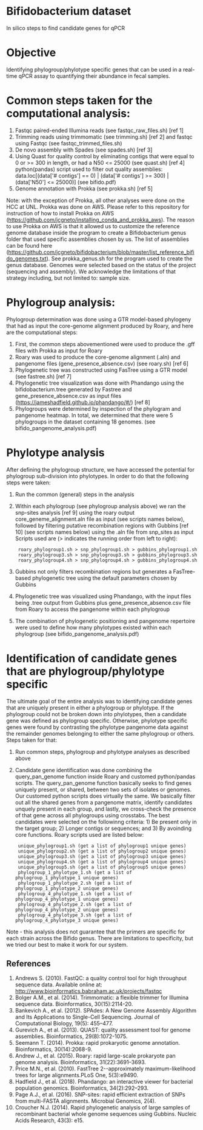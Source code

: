 # Bifidobacterium dataset
In silico steps to find candidate genes for qPCR 

# Objective

Identifying phylogroup/phylotype specific genes that can be used in a real-time qPCR assay to quantifying their abundance
in fecal samples.

# Common steps taken for the computational analysis:

1. Fastqc paired-ended Illumina reads (see fastqc_raw_files.sh) [ref 1]
2. Trimming reads using trimmomatic (see trimming.sh) [ref 2] and fastqc using Fastqc (see fastqc_trimmed_files.sh) 
3. De novo assembly with Spades (see spades.sh) [ref 3]
4. Using Quast for quality control by eliminating contigs that were equal to 0 or >= 300 in length, or had a N50 <= 25000
        (see quast.sh) [ref 4]
        python(pandas) script used to filter out quality assemblies:
        data.loc[(data['# contigs'] == 0) | (data['# contigs'] >= 300) | (data['N50'] <= 25000)] (see bifido.pdf)
5. Genome annotation with Prokka (see prokka.sh) [ref 5]

Note: with the exception of Prokka, all other analyses were done on the HCC at UNL. Prokka was done on AWS. Please refer to this repository for instruction of how to install Prokka on AWS (https://github.com/jcgneto/installing_conda_and_prokka_aws). The reason to use Prokka on AWS is that it allowed us to customize the reference genome database inside the program to create a Bifidobacterium genus folder that used specific assemblies chosen by us. The list of assemblies can be found here (https://github.com/jcgneto/bifidobacterium/blob/master/list_reference_bifido_genomes.txt).
See prokka_genus.sh for the program used to create the genus database. Genomes were selected based on the status of the project (sequencing and assembly). We acknowledge the limitations of that strategy including, but not limited to: sample size.

# Phylogroup analysis:

Phylogroup determination was done using a GTR model-based phylogeny that had as input the core-genome alignment produced
by Roary, and here are the computational steps:

1. First, the common steps abovementioned were used to produce the .gff files with Prokka as input for Roary
2. Roary was used to produce the core-genome alignment (.aln) and pangenome files (gene_presence_absence.csv) (see roary.sh) [ref 6]
3. Phylogenetic tree was constructed using FasTree using a GTR model (see fastree.sh) [ref 7]
4. Phylogenetic tree visualization was done with Phandango using the bifidobacterium.tree generated by Fastree and
    gene_presence_absence.csv as input files (https://jameshadfield.github.io/phandango/#/) [ref 8]
5. Phylogroups were determined by inspection of the phylogram and pangenome heatmap. In total, we determined that there were 5 phylogroups in the dataset containing 18 genomes. (see bifido_pangenome_analysis.pdf) 

# Phylotype analysis

After defining the phylogroup structure, we have accessed the potential for phylogroup sub-division into phylotypes.
In order to do that the following steps were taken:

1. Run the common (general) steps in the analysis
2. Within each phylogroup (see phylogroup analysis above) we ran the snp-sites analysis [ref 9] using the roary output core_geneme_alignment.aln file as input (see scripts names below), followed by filtering putative recombination regions with Gubbins [ref 10] (see scripts names below) using the .aln file from snp_sites as input
        Scripts used are (> indicates the running order from left to right):
        
        roary_phylogroup1.sh > snp_phylogroup1.sh > gubbins_phylogroup1.sh
        roary_phylogroup3.sh > snp_phylogroup3.sh > gubbins_phylogroup3.sh
        roary_phylogroup4.sh > snp_phylogroup4.sh > gubbins_phylogroup4.sh
3. Gubbins not only filters recombination regions but generates a FasTree-based phylogenetic tree using the default         parameters chosen by Gubbins
4. Phylogenetic tree was visualized using Phandango, with the input files being .tree output from Gubbins plus
    gene_presence_absence.csv file from Roary to access the pangenome within each phylogroup
5. The combination of phylogenetic positioning and pangenome repertoire were used to define how many phylotypes existed
    within each phylogroup (see bifido_pangenome_analysis.pdf) 
    
# Identification of candidate genes that are phylogroup/phylotype specific 

The ultimate goal of the entire analysis was to identifying candidate genes that are uniquely present in either a
phylogroup or phylotype. If the phylogroup could not be broken down into phylotypes, then a candidate gene was defined as
phylogroup specific. Otherwise, phylotype specific genes were found by contrasting the phylotype pangenome data against the remainder genomes belonging to either the same phylogroup or others. Steps taken for that:

1. Run common steps, phylogroup and phylotype analyses as described above
2. Candidate gene identification was done combining the query_pan_genome function inside Roary and customed python/pandas scripts. The query_pan_genome function basically seeks to find genes uniquely present, or shared, between two sets of isolates or genomes. Our customed python scripts does virtually the same. We basically filter out all the shared genes from a pangenome matrix, identify candidates unquely present in each group, and lastly, we cross-check the presence of that gene across all phylogroups using crosstabs. The best candidates were selected on the followinng criteria: 1) Be present only in the target group; 2) Longer contigs or sequences; and 3) By avoinding core functions.
        Roary scripts used are listed below:
        
        unique_phylogroup1.sh (get a list of phylogroup1 unique genes)
        unique_phylogroup2.sh (get a list of phylogroup2 unique genes)
        unique_phylogroup3.sh (get a list of phylogroup3 unique genes)
        unique_phylogroup4.sh (get a list of phylogroup4 unique genes)
        unique_phylogroup5.sh (get a list of phylogroup5 unique genes)
        phylogroup_1_phylotype_1.sh (get a list of phylogroup_1_phylotype_1 unique genes)
        phylogroup_1_phylotype_2.sh (get a list of phylogroup_1_phylotype_2 unique genes)
        phylogroup_4_phylotype_1.sh (get a list of phylogroup_4_phylotype_1 unique genes)
        phylogroup_4_phylotype_2.sh (get a list of phylogroup_4_phylotype_2 unique genes)
        phylogroup_4_phylotype_3.sh (get a list of phylogroup_4_phylotype_3 unique genes)
        
Note - this analysis does not guarantee that the primers are specific for each strain across the Bifido genus. There are limitations to specificity, but we tried our best to make it work for our system.

## References

1. Andrews S. (2010). FastQC: a quality control tool for high throughput sequence data. Available online at: http://www.bioinformatics.babraham.ac.uk/projects/fastqc
2. Bolger A.M., et al. (2014). Trimmomatic: a flexible trimmer for Illumina sequence data. Bioinformatics, 30(15):2114-20. 
3. Bankevich A., et al. (2012). SPAdes: A New Genome Assembly Algorithm and Its Applications to Single-Cell Sequencing. Journal of Computational Biology, 19(5): 455–477.
4. Gurevich A., et al. (2013). QUAST: quality assessment tool for genome assemblies. Bioinformatics, 29(8):1072-1075.
5. Seemann T. (2014). Prokka: rapid prokaryotic genome annotation. Bioinformatics, 30(14):2068-9.
6. Andrew J., et al. (2015). Roary: rapid large-scale prokaryote pan genome analysis. Bioinformatics, 31(22):3691–3693.
7. Price M.N., et al. (2010). FastTree 2--approximately maximum-likelihood trees for large alignments.PLoS One, 5(3):e9490.
8. Hadfield J., et al. (2018). Phandango: an interactive viewer for bacterial population genomics. Bioinformatics, 34(2):292–293.
9. Page A.J., et al. (2016). SNP-sites: rapid efficient extraction of SNPs from multi-FASTA alignments. Microbial Genomics, 2(4).
10. Croucher N.J. (2014). Rapid phylogenetic analysis of large samples of recombinant bacterial whole genome sequences using Gubbins. Nucleic Acids Research, 43(3): e15. 

